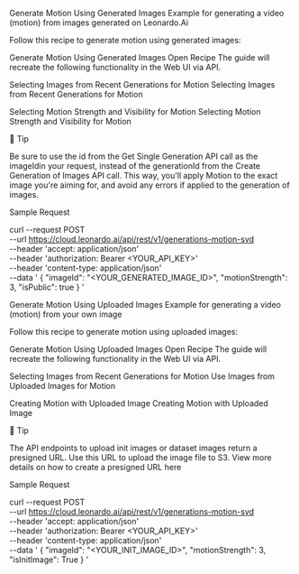 Generate Motion Using Generated Images
Example for generating a video (motion) from images generated on Leonardo.Ai

Follow this recipe to generate motion using generated images:

Generate Motion Using Generated Images
Open Recipe
The guide will recreate the following functionality in the Web UI via API.

Selecting Images from Recent Generations for Motion
Selecting Images from Recent Generations for Motion

Selecting Motion Strength and Visibility for Motion
Selecting Motion Strength and Visibility for Motion

📘
Tip

Be sure to use the id from the Get Single Generation API call as the imageIdin your request, instead of the generationId from the Create Generation of Images API call. This way, you'll apply Motion to the exact image you're aiming for, and avoid any errors if applied to the generation of images.

Sample Request

curl --request POST \
 --url https://cloud.leonardo.ai/api/rest/v1/generations-motion-svd \
 --header 'accept: application/json' \
 --header 'authorization: Bearer <YOUR_API_KEY>' \
 --header 'content-type: application/json' \
 --data '
{
"imageId": "<YOUR_GENERATED_IMAGE_ID>",
"motionStrength": 3,
"isPublic": true
}
'

Generate Motion Using Uploaded Images
Example for generating a video (motion) from your own image

Follow this recipe to generate motion using uploaded images:

Generate Motion Using Uploaded Images
Open Recipe
The guide will recreate the following functionality in the Web UI via API.

Selecting Images from Recent Generations for Motion
Use Images from Uploaded Images for Motion

Creating Motion with Uploaded Image
Creating Motion with Uploaded Image

📘
Tip

The API endpoints to upload init images or dataset images return a presigned URL. Use this URL to upload the image file to S3. View more details on how to create a presigned URL here

Sample Request

curl --request POST \
 --url https://cloud.leonardo.ai/api/rest/v1/generations-motion-svd \
 --header 'accept: application/json' \
 --header 'authorization: Bearer <YOUR_API_KEY>' \
 --header 'content-type: application/json' \
 --data '
{
"imageId": "<YOUR_INIT_IMAGE_ID>",
"motionStrength": 3,
"isInitImage": True
}
'
